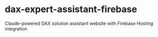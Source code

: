 # dax-expert-assistant-firebase
Claude-powered DAX solution assistant website with Firebase Hosting integration
